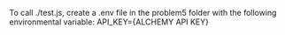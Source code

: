 To call ./test.js, create a .env file in the problem5 folder with the following environmental variable: API_KEY={ALCHEMY API KEY}